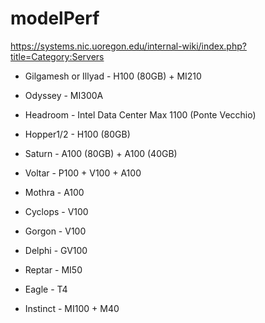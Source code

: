 # modelPerf

https://systems.nic.uoregon.edu/internal-wiki/index.php?title=Category:Servers

- Gilgamesh or Illyad - H100 (80GB) + MI210
- Odyssey - MI300A
- Headroom - Intel Data Center Max 1100 (Ponte Vecchio)
- Hopper1/2 - H100 (80GB)
- Saturn - A100 (80GB) + A100 (40GB)

- Voltar - P100 + V100 + A100
- Mothra - A100 
- Cyclops - V100
- Gorgon - V100
- Delphi - GV100

- Reptar - MI50
- Eagle - T4
- Instinct - MI100 + M40 
